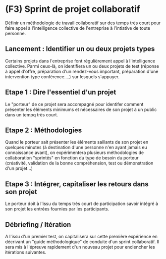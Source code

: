 # (F3) Sprint de projet collaboratif

Définir un méthodologie de travail collaboratif sur des temps très court pour faire appel à l'intelligence collective de l'entreprise à l'intiative de toute personne.

## Lancement : Identifier un ou deux projets types
Certains projets dans l'entreprise font régulièrement appel à l'intelligence collective. Parmi ceux-là, on identifiera un ou deux projets de test (réponse à appel d'offre, préparation d'un rendez-vous important, préparation d'une intervention type conférence....) sur lesquels s'appuyer.

## Etape 1 : Dire l'essentiel d'un projet
Le "porteur" de ce projet sera accompagné pour identifer comment présenter les éléments minimums et nécessaires de son projet à un public dans un tempq très court. 

## Etape 2 : Méthodologies
Quand le porteur sait présenter les éléments saillants de son projet en quelques minutes (à destination d'une personne n'en ayant jamais eu connaissance avant), on expérimentera plusieurs méthodologies de collaboration "sprintés" en fonction du type de besoin du porteur (créativité, validation de la bonne compréhension, test ou démonstration d'un projet...)

## Etape 3 : Intégrer, capitaliser les retours dans son projet
Le porteur doit à l'issu du temps très court de participation savoir intégré à son projet les entrées fournies par les participants.

## Débriefing / Itération
A l'issu d'un premier test, on capitalisera sur cette première expérience en décrivant un "guide méthodologique" de conduite d'un sprint collaboratif. Il sera mis à l'épreuve rapidement d'un nouveau projet pour enclencher les itérations suivantes.